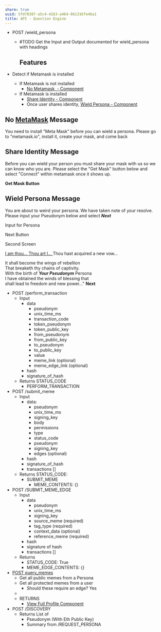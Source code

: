 ```yaml
---
share: true
uuid: 5fd78387-a5c4-4163-a464-861316fe4ba1
title: API - Question Engine
---
```

* POST /wield_persona
	* #TODO Get the Input and Output documented for wield_persona with headings 
	  ## Features

* Detect if Metamask is installed
	* If Metamask is not installed
		* [No Metamask  - Component](/undefined)
	* If Metamask is installed
		* [Share Identity - Component](/aebca566-4d47-4ce6-ab52-ed5868166dc7)
		* Once user shares identity, [Wield Persona - Component](/880e4e95-1175-4ce9-b864-d7c6bf7e38f0)

## No [MetaMask](/037fca47-315e-46e3-a9f0-fc5dbc3ca4ef) Message

You need to install "Meta Mask" before you can wield a persona. Please go to "metamask.io", install it, create your mask, and come back

## Share Identity Message

Before you can wield your person you must share your mask with us so we can know who you are. Please select the "Get Mask" button below and select "Connect" within metamask once it shows up.

**Get Mask Button**

## Wield Persona Message

You are about to weird your persona. We have taken note of your resolve. Please input your Pseudonym below and select ***Next***

Input for Persona

Next Button

Second Screen

[I am thou... Thou art I... ](https://megamitensei.fandom.com/wiki/I_am_thou)
Thou hast acquired a new vow...  

It shall become the wings of rebellion  
That breaketh thy chains of captivity.  
With the birth of ___Your Pseudonym___ Persona   
I have obtained the winds of blessing that  
shall lead to freedom and new power..."    **Next**
* POST /perform_transaction
	* Input
		* data
			* pseudonym
			* unix_time_ms
			* transaction_code
			* token_pseudonym
			* token_public_key
			* from_pseudonym
			* from_public_key
			* to_pseudonym
			* to_public_key
			* value
			* meme_link (optional)
			* meme_edge_link (optional)
		* hash
		* signature_of_hash
	* Returns STATUS_CODE
		* PERFORM_TRANSACTION
* POST /submit_meme
	* Input
		* data:
			* pseudonym
			* unix_time_ms
			* signing_key
			* body
			* permissions
			* type
			* status_code
			* pseudonym
			* signing_key
			* edges (optional)
		* hash
		* signature_of_hash
		* transactions []
	* Returns STATUS_CODE:
		* SUBMIT_MEME
			* MEME_CONTENTS: {}
* POST /SUBMIT_MEME_EDGE
	* Input
		* data
			* pseudonym
			* unix_time_ms
			* signing_key
			* source_meme (required)
			* tag_type (required)
			* context_data (optional)
			* reference_meme (required)
		* hash
		* signature of hash
		* transactions []
	* Returns
		* STATUS_CODE: True
		* MEME_EDGE_CONTENTS: {}
* [POST query_memes](/8f9771f1-4961-4e47-bd7a-d973418e1a0b)
	* Get all public memes from a Persona
	* Get all protected memes from a user
		* Should these require an edge? Yes
	* 
	* RETURNS
		* [View Full Profile Component](/327409c1-3040-40cd-9847-a65b3fd6e58a)
* POST /DISCOVERY
	* Returns List of
		* Pseudonym (With Eth Public Key)
		* Summary from /REQUEST_PERSONA